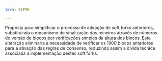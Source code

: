 ```yaml
---
term: BIP90

---
```

Proposta para simplificar o processo de ativação de soft forks anteriores, substituindo o mecanismo de sinalização dos mineiros através de números de versão de blocos por verificações simples da altura dos blocos. Esta alteração eliminaria a necessidade de verificar os 1000 blocos anteriores para a ativação das regras de consenso, reduzindo assim a dívida técnica associada à implementação destes soft forks.